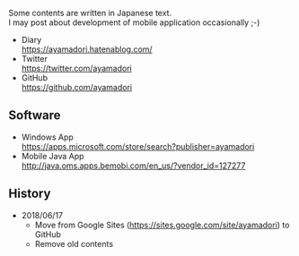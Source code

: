 Some contents are written in Japanese text.  
I may post about development of mobile application occasionally ;-)

- Diary  
https://ayamadori.hatenablog.com/
- Twitter  
https://twitter.com/ayamadori
- GitHub  
https://github.com/ayamadori

## Software
- Windows App  
https://apps.microsoft.com/store/search?publisher=ayamadori
- Mobile Java App  
http://java.oms.apps.bemobi.com/en_us/?vendor_id=127277

## History
- 2018/06/17
  * Move from Google Sites (https://sites.google.com/site/ayamadori) to GitHub
  * Remove old contents
